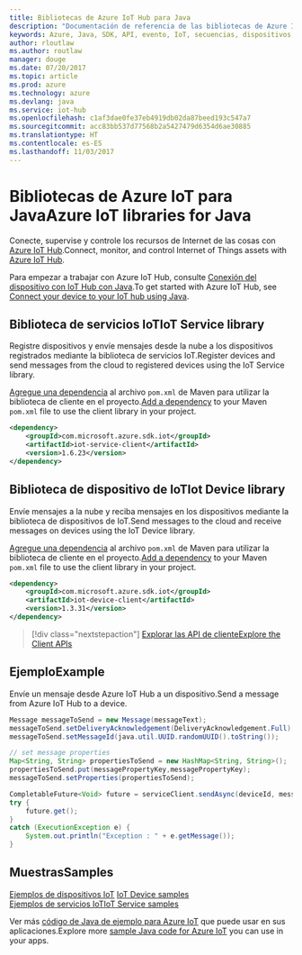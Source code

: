 ```yaml
---
title: Bibliotecas de Azure IoT Hub para Java
description: "Documentación de referencia de las bibliotecas de Azure IoT Hub para Java"
keywords: Azure, Java, SDK, API, evento, IoT, secuencias, dispositivos, iot hub
author: rloutlaw
ms.author: routlaw
manager: douge
ms.date: 07/20/2017
ms.topic: article
ms.prod: azure
ms.technology: azure
ms.devlang: java
ms.service: iot-hub
ms.openlocfilehash: c1af3dae0fe37eb4919db02da87beed193c547a7
ms.sourcegitcommit: acc83bb537d77568b2a5427479d6354d6ae30885
ms.translationtype: HT
ms.contentlocale: es-ES
ms.lasthandoff: 11/03/2017
---
```

# <a name="azure-iot-libraries-for-java"></a><span data-ttu-id="2c83e-104">Bibliotecas de Azure IoT para Java</span><span class="sxs-lookup"><span data-stu-id="2c83e-104">Azure IoT libraries for Java</span></span>

<span data-ttu-id="2c83e-105">Conecte, supervise y controle los recursos de Internet de las cosas con [Azure IoT Hub](https://docs.microsoft.com/azure/iot-hub/iot-hub-what-is-iot-hub).</span><span class="sxs-lookup"><span data-stu-id="2c83e-105">Connect, monitor, and control Internet of Things assets with [Azure IoT Hub](https://docs.microsoft.com/azure/iot-hub/iot-hub-what-is-iot-hub).</span></span>

<span data-ttu-id="2c83e-106">Para empezar a trabajar con Azure IoT Hub, consulte [Conexión del dispositivo con IoT Hub con Java](/azure/iot-hub/iot-hub-java-java-getstarted).</span><span class="sxs-lookup"><span data-stu-id="2c83e-106">To get started with Azure IoT Hub, see [Connect your device to your IoT hub using Java](/azure/iot-hub/iot-hub-java-java-getstarted).</span></span>

## <a name="iot-service-library"></a><span data-ttu-id="2c83e-107">Biblioteca de servicios IoT</span><span class="sxs-lookup"><span data-stu-id="2c83e-107">IoT Service library</span></span>

<span data-ttu-id="2c83e-108">Registre dispositivos y envíe mensajes desde la nube a los dispositivos registrados mediante la biblioteca de servicios IoT.</span><span class="sxs-lookup"><span data-stu-id="2c83e-108">Register devices and send messages from the cloud to registered devices using the IoT Service library.</span></span>

<span data-ttu-id="2c83e-109">[Agregue una dependencia](https://maven.apache.org/guides/getting-started/index.html#How_do_I_use_external_dependencies) al archivo `pom.xml` de Maven para utilizar la biblioteca de cliente en el proyecto.</span><span class="sxs-lookup"><span data-stu-id="2c83e-109">[Add a dependency](https://maven.apache.org/guides/getting-started/index.html#How_do_I_use_external_dependencies) to your Maven `pom.xml` file to use the client library in your project.</span></span>  

```XML
<dependency>
    <groupId>com.microsoft.azure.sdk.iot</groupId>
    <artifactId>iot-service-client</artifactId>
    <version>1.6.23</version>
</dependency>
```   

## <a name="iot-device-library"></a><span data-ttu-id="2c83e-110">Biblioteca de dispositivo de IoT</span><span class="sxs-lookup"><span data-stu-id="2c83e-110">Iot Device library</span></span>

<span data-ttu-id="2c83e-111">Envíe mensajes a la nube y reciba mensajes en los dispositivos mediante la biblioteca de dispositivos de IoT.</span><span class="sxs-lookup"><span data-stu-id="2c83e-111">Send messages to the cloud and receive messages on devices using the IoT Device library.</span></span>

<span data-ttu-id="2c83e-112">[Agregue una dependencia](https://maven.apache.org/guides/getting-started/index.html#How_do_I_use_external_dependencies) al archivo `pom.xml` de Maven para utilizar la biblioteca de cliente en el proyecto.</span><span class="sxs-lookup"><span data-stu-id="2c83e-112">[Add a dependency](https://maven.apache.org/guides/getting-started/index.html#How_do_I_use_external_dependencies) to your Maven `pom.xml` file to use the client library in your project.</span></span>  

```XML
<dependency>
    <groupId>com.microsoft.azure.sdk.iot</groupId>
    <artifactId>iot-device-client</artifactId>
    <version>1.3.31</version>
</dependency>
```

> [!div class="nextstepaction"]
> [<span data-ttu-id="2c83e-113">Explorar las API de cliente</span><span class="sxs-lookup"><span data-stu-id="2c83e-113">Explore the Client APIs</span></span>](/java/api/overview/azure/iot/clientlibrary)   

## <a name="example"></a><span data-ttu-id="2c83e-114">Ejemplo</span><span class="sxs-lookup"><span data-stu-id="2c83e-114">Example</span></span>

<span data-ttu-id="2c83e-115">Envíe un mensaje desde Azure IoT Hub a un dispositivo.</span><span class="sxs-lookup"><span data-stu-id="2c83e-115">Send a message from Azure IoT Hub to a device.</span></span>

```java
Message messageToSend = new Message(messageText);
messageToSend.setDeliveryAcknowledgement(DeliveryAcknowledgement.Full);
messageToSend.setMessageId(java.util.UUID.randomUUID().toString());

// set message properties
Map<String, String> propertiesToSend = new HashMap<String, String>();
propertiesToSend.put(messagePropertyKey,messagePropertyKey);
messageToSend.setProperties(propertiesToSend);

CompletableFuture<Void> future = serviceClient.sendAsync(deviceId, messageToSend);
try {
    future.get();
}
catch (ExecutionException e) {
    System.out.println("Exception : " + e.getMessage());
}
```


## <a name="samples"></a><span data-ttu-id="2c83e-116">Muestras</span><span class="sxs-lookup"><span data-stu-id="2c83e-116">Samples</span></span>

<span data-ttu-id="2c83e-117">[Ejemplos de dispositivos IoT](https://github.com/Azure/azure-iot-sdk-java/tree/master/device/iot-device-samples)   </span><span class="sxs-lookup"><span data-stu-id="2c83e-117">[IoT Device samples](https://github.com/Azure/azure-iot-sdk-java/tree/master/device/iot-device-samples)   </span></span>  
[<span data-ttu-id="2c83e-118">Ejemplos de servicios IoT</span><span class="sxs-lookup"><span data-stu-id="2c83e-118">IoT Service samples</span></span>](https://github.com/Azure/azure-iot-sdk-java/tree/master/service/iot-service-samples)

<span data-ttu-id="2c83e-119">Ver más [código de Java de ejemplo para Azure IoT](https://azure.microsoft.com/resources/samples/?platform=java&term=iot) que puede usar en sus aplicaciones.</span><span class="sxs-lookup"><span data-stu-id="2c83e-119">Explore more [sample Java code for Azure IoT](https://azure.microsoft.com/resources/samples/?platform=java&term=iot) you can use in your apps.</span></span>
